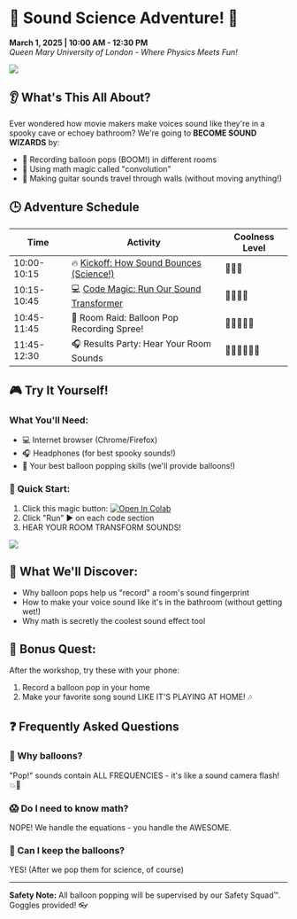 # 🎉 Sound Science Adventure! 🎈  
**March 1, 2025 | 10:00 AM - 12:30 PM**  
*Queen Mary University of London - Where Physics Meets Fun!*

![](https://media.giphy.com/media/xT0xeuOy2Fcl9vDGiA/giphy.gif)

## 👂 What's This All About?  
Ever wondered how movie makers make voices sound like they're in a spooky cave or echoey bathroom? We're going to **BECOME SOUND WIZARDS** by:  
- 🎤 Recording balloon pops (BOOM!) in different rooms  
- 🧙 Using math magic called "convolution"  
- 🎸 Making guitar sounds travel through walls (without moving anything!)  

## 🕒 Adventure Schedule  

| Time        | Activity                                  | Coolness Level |
|-------------|-------------------------------------------|----------------|
| 10:00-10:15 | 🔥 [Kickoff: How Sound Bounces (Science!)](https://docs.google.com/presentation/d/1eOeq4KMlN96fQ81npPgKG22JO0PnEEGC/edit?usp=sharing&ouid=104851919358586613452&rtpof=true&sd=true)  | 🌟🌟🌟          |
| 10:15-10:45 | 💻 [Code Magic: Run Our Sound Transformer](https://colab.research.google.com/github/iranroman/RIIRdemo/blob/main/IRdemo.ipynb)    | 🌟🌟🌟🌟         |
| 10:45-11:45 | 🏃 Room Raid: Balloon Pop Recording Spree! | 🌟🌟🌟🌟🌟        |
| 11:45-12:30 | 🎧 Results Party: Hear Your Room Sounds   | 🌟🌟🌟🌟🌟🌟       |

## 🎮 Try It Yourself!  

### What You'll Need:  
- 💻 Internet browser (Chrome/Firefox)  
- 🎧 Headphones (for best spooky sounds!)  
- 🤹 Your best balloon popping skills (we'll provide balloons!)  

### 🚀 Quick Start:  
1. Click this magic button: [![Open In Colab](https://colab.research.google.com/assets/colab-badge.svg)](https://colab.research.google.com/github/iranroman/RIIRdemo/blob/main/IRdemo.ipynb) 
2. Click "Run" ▶️ on each code section  
3. HEAR YOUR ROOM TRANSFORM SOUNDS!  

![](https://media.giphy.com/media/3o7TKSjRrfIPjeiVyM/giphy.gif)

## 🌈 What We'll Discover:  
- Why balloon pops help us "record" a room's sound fingerprint  
- How to make your voice sound like it's in the bathroom (without getting wet!)  
- Why math is secretly the coolest sound effect tool  

## 🎁 Bonus Quest:  
After the workshop, try these with your phone:  
1. Record a balloon pop in your home  
2. Make your favorite song sound LIKE IT'S PLAYING AT HOME! 🎶  

## ❓ Frequently Asked Questions  

### 🤔 Why balloons?  
"Pop!" sounds contain ALL FREQUENCIES - it's like a sound camera flash! 💥📸  

### 😱 Do I need to know math?  
NOPE! We handle the equations - you handle the AWESOME.  

### 🎈 Can I keep the balloons?  
YES! (After we pop them for science, of course)  

---

**Safety Note:** All balloon popping will be supervised by our Safety Squad™. Goggles provided! 👓  
